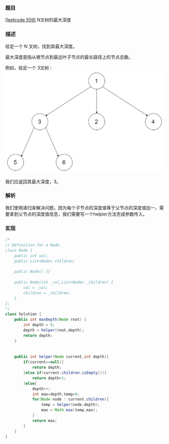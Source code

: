 ### 题目

[[leetcode 559]](https://leetcode-cn.com/problems/maximum-depth-of-n-ary-tree/submissions/) N叉树的最大深度

### 描述

给定一个 N 叉树，找到其最大深度。

最大深度是指从根节点到最远叶子节点的最长路径上的节点总数。

例如，给定一个 3叉树 :
![N叉树](../narytreeexample.png)

我们应返回其最大深度，3。

### 解析

我们使用递归来解决问题，因为每个子节点的深度值等于父节点的深度值加一，需要拿到父节点的深度值信息，我们需要写一个helpler方法完成参数传入。

### 实现

```java
/*
// Definition for a Node.
class Node {
    public int val;
    public List<Node> children;

    public Node() {}

    public Node(int _val,List<Node> _children) {
        val = _val;
        children = _children;
    }
};
*/
class Solution {
    public int maxDepth(Node root) {
        int depth = 0;
        depth = helper(root,depth);
        return depth;
    }
    
    
    public int helper(Node current,int depth){
        if(current==null){
            return depth;
        }else if(current.children.isEmpty()){
            return depth+1;
        }else{
            depth++;
            int max=depth,temp=0;
            for(Node node : current.children){
                temp = helper(node,depth);
                max = Math.max(temp,max);
            }
            return max;
        }
    }
}
```